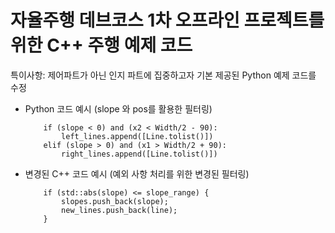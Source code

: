 
# 자율주행 데브코스 1차 오프라인 프로젝트를 위한 C++ 주행 예제 코드  
특이사항: 제어파트가 아닌 인지 파트에 집중하고자 기본 제공된 Python 예제 코드를 수정
- Python 코드 예시 (slope 와 pos를 활용한 필터링)
    ```
        if (slope < 0) and (x2 < Width/2 - 90):
            left_lines.append([Line.tolist()])
        elif (slope > 0) and (x1 > Width/2 + 90):
            right_lines.append([Line.tolist()])
    ```
- 변경된 C++ 코드 예시 (예외 사항 처리를 위한 변경된 필터링)
    ```
        if (std::abs(slope) <= slope_range) {
            slopes.push_back(slope);
            new_lines.push_back(line);
        }
    ```
